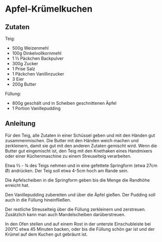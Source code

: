 # Apfel-Krümelkuchen

## Zutaten

Teig:

  - 500g Weizenmehl
  - 100g Dinkelvollkornmehl
  - 1 ⅓ Päckchen Backpulver
  - 300g Zucker
  - 1 Prise Salz
  - 1 Päckchen Vanillinzucker
  - 3 Eier
  - 200g Butter

Füllung:

  - 800g geschält und in Scheiben geschnittenen Äpfel
  - 1 Portion Vanillepudding

## Anleitung

Für den Teig, alle Zutaten in einer Schüssel geben und mit den Händen gut
zusammenmischen.  Die Butter mit den Händen weich machen und zerkleinern,
damit sie gut mit den anderen Zutaten gemischt wird.  Wenn die Butter gut
eingemischt ist, den Teig mit den Knethaken eines Handmixers oder einer
Küchenmaschine zu einem Streuselteig verarbeiten.

Etwa ⅔ - ¾ des Teigs nehmen und in eine gefettete Springform (etwa 27cm Ø)
andrücken.  Der Teig soll etwa 4-5cm hoch am Rande sein.

Die Apfelscheiben in die Springform geben bis die Menge die Randhöhe
erreicht hat.

Den Vanillepudding zubereiten und über die Äpfel gießen.  Der Pudding soll
auch in die Füllung hineinfließen.

Der restliche Streuselteig über die Füllung zerkleinern und zerstreuen.
Zusätzlich kann man auch Mandelscheiben darüberstreuen.

In den Ofen stellen und auf einem Rost in der unterste Einschubleiste bei
200°C etwa 45 Minuten backen, oder bis die Füllung schön gar ist und der
Krümel auf dem Kuchen gut gebräunt ist.
